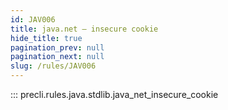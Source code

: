 ```yaml
---
id: JAV006
title: java.net — insecure cookie
hide_title: true
pagination_prev: null
pagination_next: null
slug: /rules/JAV006
---
```


::: precli.rules.java.stdlib.java_net_insecure_cookie
